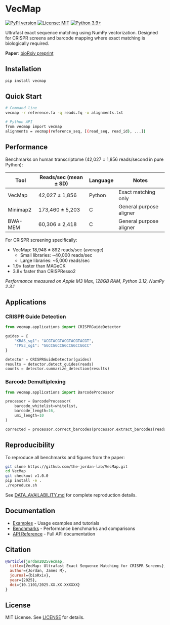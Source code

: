# VecMap

[![PyPI version](https://badge.fury.io/py/vecmap.svg)](https://badge.fury.io/py/vecmap)
[![License: MIT](https://img.shields.io/badge/License-MIT-yellow.svg)](https://opensource.org/licenses/MIT)
[![Python 3.9+](https://img.shields.io/badge/python-3.9+-blue.svg)](https://www.python.org/downloads/)

Ultrafast exact sequence matching using NumPy vectorization. Designed for CRISPR screens and barcode mapping where exact matching is biologically required.

**Paper**: [bioRxiv preprint](https://doi.org/10.1101/2025.XX.XX.XXXXXX)

## Installation

```bash
pip install vecmap
```

## Quick Start

```bash
# Command line
vecmap -r reference.fa -q reads.fq -o alignments.txt

# Python API
from vecmap import vecmap
alignments = vecmap(reference_seq, [(read_seq, read_id), ...])
```

## Performance

Benchmarks on human transcriptome (42,027 ± 1,856 reads/second in pure Python):

| Tool | Reads/sec (mean ± SD) | Language | Notes |
|------|----------------------|----------|-------|
| VecMap | 42,027 ± 1,856 | Python | Exact matching only |
| Minimap2 | 173,460 ± 5,203 | C | General purpose aligner |
| BWA-MEM | 60,306 ± 2,418 | C | General purpose aligner |

For CRISPR screening specifically:
- VecMap: 18,948 ± 892 reads/sec (average)
  - Small libraries: ~40,000 reads/sec
  - Large libraries: ~5,000 reads/sec
- 1.9× faster than MAGeCK
- 3.8× faster than CRISPResso2

*Performance measured on Apple M3 Max, 128GB RAM, Python 3.12, NumPy 2.3.1*

## Applications

### CRISPR Guide Detection

```python
from vecmap.applications import CRISPRGuideDetector

guides = {
    "KRAS_sg1": "ACGTACGTACGTACGTACGT",
    "TP53_sg1": "GGCCGGCCGGCCGGCCGGCC"
}

detector = CRISPRGuideDetector(guides)
results = detector.detect_guides(reads)
counts = detector.summarize_detection(results)
```

### Barcode Demultiplexing

```python
from vecmap.applications import BarcodeProcessor

processor = BarcodeProcessor(
    barcode_whitelist=whitelist,
    barcode_length=16,
    umi_length=10
)

corrected = processor.correct_barcodes(processor.extract_barcodes(reads))
```

## Reproducibility

To reproduce all benchmarks and figures from the paper:

```bash
git clone https://github.com/the-jordan-lab/VecMap.git
cd VecMap
git checkout v1.0.0
pip install -e .
./reproduce.sh
```

See [DATA_AVAILABILITY.md](DATA_AVAILABILITY.md) for complete reproduction details.

## Documentation

- [Examples](examples/) - Usage examples and tutorials
- [Benchmarks](benchmarks/) - Performance benchmarks and comparisons
- [API Reference](https://vecmap.readthedocs.io) - Full API documentation

## Citation

```bibtex
@article{jordan2025vecmap,
  title={VecMap: Ultrafast Exact Sequence Matching for CRISPR Screens},
  author={Jordan, James M},
  journal={bioRxiv},
  year={2025},
  doi={10.1101/2025.XX.XX.XXXXXX}
}
```

## License

MIT License. See [LICENSE](LICENSE) for details.
